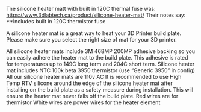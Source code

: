 Tne silicone heater matt with built in 120C thermal fuse was:
https://www.3dlabtech.ca/product/silicone-heater-mat/
Their notes say:
**Includes built in 120C thermistor fuse

A silicone heater mat is a great way to heat your 3D Printer build plate. Please make sure you select the right size of mat for your 3D printer.

All silicone heater mats include 3M 468MP 200MP adhesive backing so you can easily adhere the heater mat to the build plate. This adhesive is rated for temperatures up to 149C long term and 204C short term.
Silicone heater mat includes NTC 100k beta 3950 thermistor (use “Generic 3950” in config)
All our silicone heater mats are 110v AC
It is recommended to use High Temp RTV silicone around the edge of the silicone heater mat after installing on the build plate as a safety measure during installation. This will ensure the heater mat never falls off the build plate.
Red wires are for thermistor
White wires are power wires for the heater element
